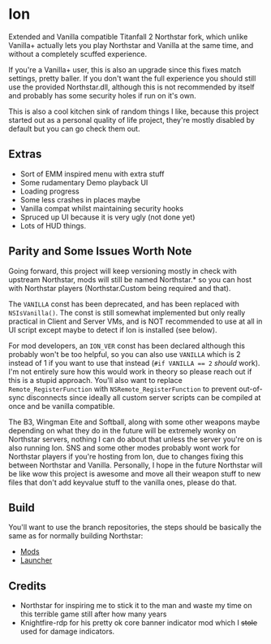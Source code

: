 # Ion

Extended and Vanilla compatible Titanfall 2 Northstar fork, which unlike Vanilla+ actually lets you play Northstar and Vanilla at the same time, and without a completely scuffed experience.

If you're a Vanilla+ user, this is also an upgrade since this fixes match settings, pretty baller. If you don't want the full experience you should still use the provided Northstar.dll, although this is not recommended by itself and probably has some security holes if run on it's own.

This is also a cool kitchen sink of random things I like, because this project started out as a personal quality of life project, they're mostly disabled by default but you can go check them out.

## Extras
* Sort of EMM inspired menu with extra stuff
* Some rudamentary Demo playback UI
* Loading progress
* Some less crashes in places maybe
* Vanilla compat whilst maintaining security hooks
* Spruced up UI because it is very ugly (not done yet)
* Lots of HUD things.

## Parity and Some Issues Worth Note
Going forward, this project will keep versioning mostly in check with upstream Northstar, mods will still be named Northstar.* so you can host
with Northstar players (Northstar.Custom being required and that).

The `VANILLA` const has been deprecated, and has been replaced with `NSIsVanilla()`. The const is still somewhat implemented but only really practical in Client and Server VMs, and is NOT recommended to use at all in UI script except maybe to detect if Ion is installed (see below).

For mod developers, an `ION_VER` const has been declared although this probably won't be too helpful, so you can also use `VANILLA` which is 2 instead of 1 if you want to use that instead (`#if VANILLA == 2` *should* work). I'm not entirely sure how this would work in theory so please reach out if this is a stupid approach. You'll also want to replace `Remote_RegisterFunction` with `NSRemote_RegisterFunction` to prevent out-of-sync disconnects since ideally all custom server scripts can be compiled at once and be vanilla compatible.

The B3, Wingman Eite and Softball, along with some other weapons maybe depending on what they do in the future will be extremely wonky on Northstar servers, nothing I can do about that unless the server you're on is also running Ion. SNS and some other modes probably wont work for Northstar players if you're hosting from Ion, due to changes fixing this between Northstar and Vanilla. Personally, I hope in the future Northstar will be like wow this project is awesome and move all their weapon stuff to new files that don't add keyvalue stuff to the vanilla ones, please do that.

## Build
You'll want to use the branch repositories, the steps should be basically the same as for normally building Northstar:
* [Mods](https://github.com/VITALISED/NorthstarMods/tree/ion)
* [Launcher](https://github.com/VITALISED/NorthstarLauncher/tree/ion)

## Credits
* Northstar for inspiring me to stick it to the man and waste my time on this terrible game still after how many years
* Knightfire-rdp for his pretty ok core banner indicator mod which I ~~stole~~ used for damage indicators.
